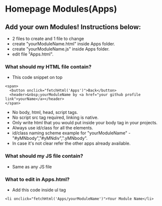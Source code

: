 # Homepage Modules(Apps)

## Add your own Modules! Instructions below:
- 2 files to create and 1 file to change
- create "yourModuleName.html" inside Apps folder.
- create "yourModuleName.js" inside Apps folder.
- edit file "Apps.html".

### What should my HTML file contain?
- This code snippet on top
```
<span>
  <button onclick="fetchHtml('Apps')">Back</button>
  <header>&nbsp;yourModuleName by <a href="your github profile link">yourName</a></header>
</span>
```

- No body, html, head, script tags.
- No script src tag required, linking is native.
- Only write html that you would put inside your body tag in your projects.
- Always use id/class for all the elements.
- id/class naming scheme example for "yourModuleName" - "#yMNbody","#yMNdiv",".yMNbody".
- In case it's not clear refer the other apps already available.

### What should my JS file contain?
- Same as any JS file

### What to edit in Apps.html?
- Add this code inside ul tag
```
<li onclick="fetchHtml('Apps/yourModuleName')">Your Module Name</li>
  
